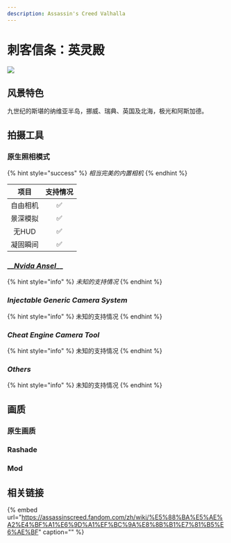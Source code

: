```yaml
---
description: Assassin's Creed Valhalla
---
```


# 刺客信条：英灵殿

![](https://wpcos.igp.sqkkyzx.cn/wiki/hero/hero_assassins-creed-valhalla.jpg)

## 风景特色

九世纪的斯堪的纳维亚半岛，挪威、瑞典、英国及北海，极光和阿斯加德。

## 拍摄工具

### 原生照相模式

{% hint style="success" %}
_相当完美的内置相机_
{% endhint %}

| 项目 | 支持情况 |
| :---: | :---: |
| 自由相机 | ✅ |
| 景深模拟 | ✅ |
| 无HUD | ✅ |
| 凝固瞬间 | ✅ |

### \_\_[_Nvida Ansel_](https://www.nvidia.cn/geforce/geforce-experience/ansel/)\_\_

{% hint style="info" %}
_未知的支持情况_
{% endhint %}

### _Injectable Generic Camera System_

{% hint style="info" %}
未知的支持情况
{% endhint %}

### _Cheat Engine Camera Tool_

{% hint style="info" %}
未知的支持情况
{% endhint %}

### _Others_

{% hint style="info" %}
未知的支持情况
{% endhint %}

## 画质

### 原生画质

### Rashade

### Mod

## 相关链接

{% embed url="https://assassinscreed.fandom.com/zh/wiki/%E5%88%BA%E5%AE%A2%E4%BF%A1%E6%9D%A1%EF%BC%9A%E8%8B%B1%E7%81%B5%E6%AE%BF" caption="" %}

